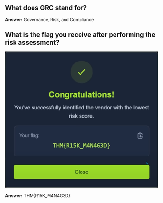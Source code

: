 ## What does GRC stand for?

**Answer:** Governance, Risk, and Compliance

## What is the flag you receive after performing the risk assessment?

![Summary](./flag.png)

**Answer:** THM{R15K_M4N4G3D}